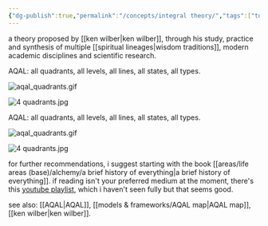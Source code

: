 ```yaml
---
{"dg-publish":true,"permalink":"/concepts/integral theory/","tags":["top3","🌿","alchemy","sensemaking"]}
---
```


a theory proposed by [[ken wilber\|ken wilber]], through his study, practice and synthesis of multiple [[spiritual lineages\|wisdom traditions]], modern academic disciplines and scientific research.


<div class="transclusion internal-embed is-loaded"><div class="markdown-embed">



AQAL: all quadrants, all levels, all lines, all states, all types.

![aqal_quadrants.gif](/img/user/aqal_quadrants.gif)

![4 quadrants.jpg](/img/user/tbprocessed/images/4%20quadrants.jpg)

</div></div>



<div class="transclusion internal-embed is-loaded"><div class="markdown-embed">



AQAL: all quadrants, all levels, all lines, all states, all types.

![aqal_quadrants.gif](/img/user/aqal_quadrants.gif)

![4 quadrants.jpg](/img/user/tbprocessed/images/4%20quadrants.jpg)

</div></div>


for further recommendations, i suggest starting with the book [[areas/life areas (base)/alchemy/a brief history of everything\|a brief history of everything]]. if reading isn't your preferred medium at the moment, there's this [youtube playlist](https://www.youtube.com/playlist?list=PLgMC56yzL6LwzEAjsdlj9BGzFCm1_3URZ), which i haven't seen fully but that seems good.

see also: [[AQAL\|AQAL]], [[models & frameworks/AQAL map\|AQAL map]], [[ken wilber\|ken wilber]].